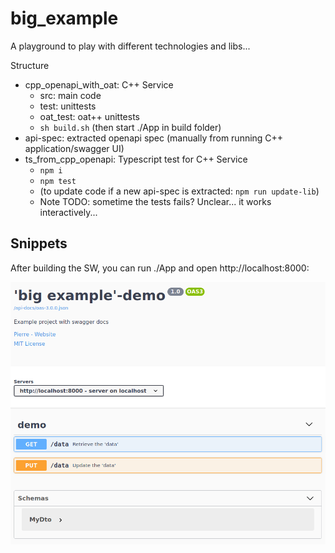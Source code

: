 # big_example

A playground to play with different technologies and libs...

Structure
 * cpp_openapi_with_oat: C++ Service
    * src: main code
    * test: unittests
    * oat_test: oat++ unittests
    * `sh build.sh` (then start ./App in build folder)
 * api-spec: extracted openapi spec (manually from running C++ application/swagger UI)
 * ts_from_cpp_openapi: Typescript test for C++ Service
    * `npm i`
    * `npm test`
    * (to update code if a new api-spec is extracted: `npm run update-lib`)
    * Note TODO: sometime the tests fails? Unclear... it works interactively...

## Snippets

After building the SW, you can run ./App and open http://localhost:8000:

![swagger](doc/swagger.png)